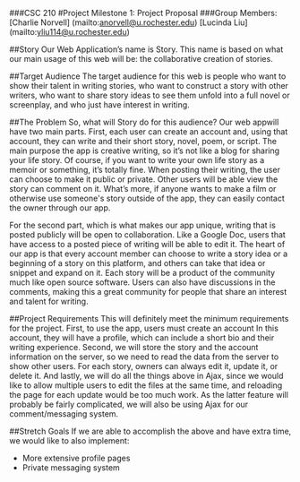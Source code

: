###CSC 210
#Project Milestone 1: Project Proposal
###Group Members: [Charlie Norvell] (mailto:anorvell@u.rochester.edu) [Lucinda Liu] (mailto:yliu114@u.rochester.edu)

##Story
Our Web Application’s name is Story. This name is based on what our main usage of this web will be: the collaborative creation of stories.

##Target Audience
The target audience for this web is people who want to show their talent in writing stories, who want to construct a story with other writers, who want to share 
story ideas to see them unfold into a full novel or screenplay, and who just have interest in writing. 

##The Problem
So, what will Story do for this audience? Our web appwill have two main parts. First, each user can create an account and, using that account, 
they can write and their short story, novel, poem, or script. The main purpose the app is creative writing, so it’s not like a blog for sharing your life story. 
Of course, if you want to write your own life story as a memoir or something, it’s totally fine. 
When posting their writing, the user can choose to make it public or private. Other users will be able view the story can comment on it. What’s more, 
if anyone wants to make a film or otherwise use someone's story outside of the app, they can easily contact the owner through our app.
 	
For the second part, which is what makes our app unique, writing that is posted publicly will be open to collaboration. Like a Google Doc, 
users that have access to a posted piece of writing will be able to edit it. 
The heart of our app is that every account member can choose to write a story idea or a beginning of a story on this platform, and others can take that idea or
snippet and expand on it. Each story will be a product of the community much like open source software.
Users can also have discussions in the comments, making this a great community for people that share an interest and talent for writing.

##Project Requirements
This will definitely meet the minimum requirements for the project. First, to use the app, users must create an account In this account, they will have a profile, 
which can include a short bio and their writing experience. Second, we will store the story and the account information on the server, so we need to read the data from 
the server to show other users. For each story, owners can always edit it, update it, or delete it. And lastly, we will do all the things above in Ajax, 
since we would like to allow multiple users to edit the files at the same time, and reloading the page for each update would be too much work.
As the latter feature will probably be fairly complicated, we will also be using Ajax for our comment/messaging system.

##Stretch Goals
If we are able to accomplish the above and have extra time, we would like to also implement:
* More extensive profile pages
* Private messaging system